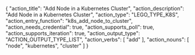 {
"action_title": "Add Node in a Kubernetes Cluster",
"action_description": "Add Node in a Kubernetes Cluster",
"action_type": "LEGO_TYPE_K8S",
"action_entry_function": "k8s_add_node_to_cluster",
"action_needs_credential": true,
"action_supports_poll": true,
"action_supports_iteration": true,
"action_output_type": "ACTION_OUTPUT_TYPE_LIST",
"action_verbs": [
"add"
],
"action_nouns": [
"node",
"kubernetes",
"cluster"
]
}
